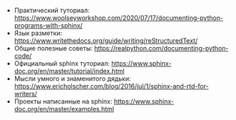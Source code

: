 - Практический туториал: https://www.woolseyworkshop.com/2020/07/17/documenting-python-programs-with-sphinx/
- Язык разметки: https://www.writethedocs.org/guide/writing/reStructuredText/
- Общие полезные советы: https://realpython.com/documenting-python-code/
- Официальный sphinx туториал: https://www.sphinx-doc.org/en/master/tutorial/index.html
- Мысли умного и знаменитого дядьки: https://www.ericholscher.com/blog/2016/jul/1/sphinx-and-rtd-for-writers/
- Проекты написанные на sphinx: https://www.sphinx-doc.org/en/master/examples.html